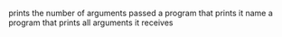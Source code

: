 prints the number of arguments passed
a program that prints it name
a program that prints all arguments it receives
